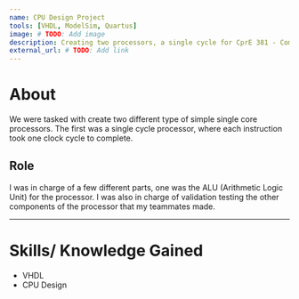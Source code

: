 ```yaml
---
name: CPU Design Project
tools: [VHDL, ModelSim, Quartus]
image: # TODO: Add image
description: Creating two processors, a single cycle for CprE 381 - Computer Organization and Design.
external_url: # TODO: Add link
---
```


# About
We were tasked with create two different type of simple single core processors. The first was a single cycle processor, where each instruction took one clock cycle to complete.
## Role
I was in charge of a few different parts, one was the ALU (Arithmetic Logic Unit) for the processor. I was also in charge of validation testing the other components of the processor that my teammates made.

---

# Skills/ Knowledge Gained

- VHDL
- CPU Design